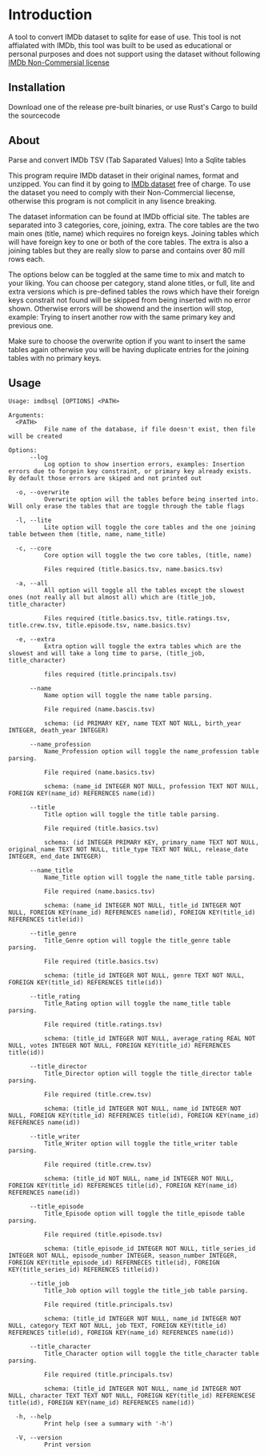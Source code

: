 # Introduction

A tool to convert IMDb dataset to sqlite for ease of use. This tool is not affialated with IMDb, this tool was built to be used as educational or personal purposes and does not support using the dataset without following [IMDb Non-Commersial license](https://developer.imdb.com/non-commercial-datasets/)

## Installation

Download one of the release pre-built binaries,
or use Rust's Cargo to build the sourcecode

## About

Parse and convert IMDb TSV (Tab Saparated Values) Into a Sqlite tables

This program require IMDb dataset in their original names, format and unzipped.
You can find it by going to
[IMDb dataset](https://developer.imdb.com/non-commercial-datasets/) free of charge.
To use the dataset you need to comply with their Non-Commercial liecense,
otherwise this program is not complicit in any lisence breaking.

The dataset information can be found at IMDb official site.
The tables are separated into 3 categories, core, joining, extra.
The core tables are the two main ones (title, name) which requires no foreign keys.
Joining tables which will have foreign key to one or both of the core tables.
The extra is also a joining tables but they are really
slow to parse and contains over 80 mill rows each.

The options below can be toggled at the same time to mix and match
to your liking. You can choose per category, stand alone titles,
or full, lite and extra versions which is pre-defined tables the
rows which have their foreign keys
constrait not found will be skipped from being inserted with no error shown.
Otherwise errors will be showend and the insertion will stop,
example: Trying to insert another row with the same primary key and previous one.

Make sure to choose the overwrite option if you want to insert
the same tables again otherwise you will be having
duplicate entries for the joining tables with no primary keys.

## Usage

```terminal
Usage: imdbsql [OPTIONS] <PATH>

Arguments:
  <PATH>
          File name of the database, if file doesn't exist, then file will be created

Options:
      --log
          Log option to show insertion errors, examples: Insertion errors due to forgein key constraint, or primary key already exists. By default those errors are skiped and not printed out

  -o, --overwrite
          Overwrite option will the tables before being inserted into. Will only erase the tables that are toggle through the table flags

  -l, --lite
          Lite option will toggle the core tables and the one joining table between them (title, name, name_title)

  -c, --core
          Core option will toggle the two core tables, (title, name)
          
          Files required (title.basics.tsv, name.basics.tsv)

  -a, --all
          All option will toggle all the tables except the slowest ones (not really all but almost all) which are (title_job, title_character)
          
          Files required (title.basics.tsv, title.ratings.tsv, title.crew.tsv, title.episode.tsv, name.basics.tsv)

  -e, --extra
          Extra option will toggle the extra tables which are the slowest and will take a long time to parse, (title_job, title_character)
          
          files required (title.principals.tsv)

      --name
          Name option will toggle the name table parsing.
          
          File required (name.bascis.tsv)
          
          schema: (id PRIMARY KEY, name TEXT NOT NULL, birth_year INTEGER, death_year INTEGER)

      --name_profession
          Name_Profession option will toggle the name_profession table parsing.
          
          File required (name.basics.tsv)
          
          schema: (name_id INTEGER NOT NULL, profession TEXT NOT NULL, FOREIGN KEY(name_id) REFERENCES name(id))

      --title
          Title option will toggle the title table parsing.
          
          File required (title.basics.tsv)
          
          schema: (id INTEGER PRIMARY KEY, primary_name TEXT NOT NULL, original_name TEXT NOT NULL, title_type TEXT NOT NULL, release_date INTEGER, end_date INTEGER)

      --name_title
          Name_Title option will toggle the name_title table parsing.
          
          File required (name.basics.tsv)
          
          schema: (name_id INTEGER NOT NULL, title_id INTEGER NOT NULL, FOREIGN KEY(name_id) REFERENCES name(id), FOREIGN KEY(title_id) REFERENCES title(id))

      --title_genre
          Title_Genre option will toggle the title_genre table parsing.
          
          File required (title.basics.tsv)
          
          schema: (title_id INTEGER NOT NULL, genre TEXT NOT NULL, FOREIGN KEY(title_id) REFERENCES title(id))

      --title_rating
          Title_Rating option will toggle the name_title table parsing.
          
          File required (title.ratings.tsv)
          
          schema: (title_id INTEGER NOT NULL, average_rating REAL NOT NULL, votes INTEGER NOT NULL, FOREIGN KEY(title_id) REFERENCES title(id))

      --title_director
          Title_Director option will toggle the title_director table parsing.
          
          File required (title.crew.tsv)
          
          schema: (title_id INTEGER NOT NULL, name_id INTEGER NOT NULL, FOREIGN KEY(title_id) REFERENCES title(id), FOREIGN KEY(name_id) REFERENCES name(id))

      --title_writer
          Title_Writer option will toggle the title_writer table parsing.
          
          File required (title.crew.tsv)
          
          schema: (title_id NOT NULL, name_id INTEGER NOT NULL, FOREIGN KEY(title_id) REFERENCES title(id), FOREIGN KEY(name_id) REFERENCES name(id))

      --title_episode
          Title_Episode option will toggle the title_episode table parsing.
          
          File required (title.episode.tsv)
          
          schema: (title_episode_id INTEGER NOT NULL, title_series_id INTEGER NOT NULL, episode_number INTEGER, season_number INTEGER, FOREIGN KEY(title_episode_id) REFERNECES title(id), FOREIGN KEY(title_series_id) REFERENCES title(id))

      --title_job
          Title_Job option will toggle the title_job table parsing.
          
          File required (title.principals.tsv)
          
          schema: (title_id INTEGER NOT NULL, name_id INTEGER NOT NULL, category TEXT NOT NULL, job TEXT, FOREIGN KEY(title_id) REFERENCES title(id), FOREIGN KEY(name_id) REFERENCES name(id))

      --title_character
          Title_Character option will toggle the title_character table parsing.
          
          File required (title.principals.tsv)
          
          schema: (title_id INTEGER NOT NULL, name_id INTEGER NOT NULL, character TEXT TEXT NOT NULL, FOREIGN KEY(title_id) REFERENCESE title(id), FOREIGN KEY(name_id) REFERENCES name(id))

  -h, --help
          Print help (see a summary with '-h')

  -V, --version
          Print version
```
